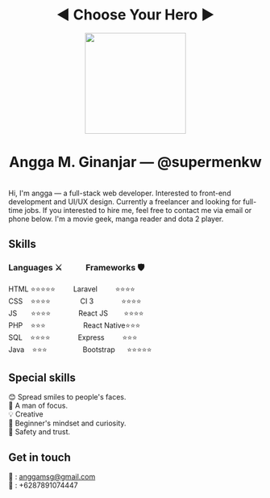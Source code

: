 <h1 align="center">◀️ Choose Your Hero ▶️</h1>
<p align="center">
  <kbd><img src="https://scontent.fcgk7-1.fna.fbcdn.net/v/t1.0-9/67578035_1548983875233127_8339290466793029632_o.jpg?_nc_cat=106&_nc_sid=09cbfe&_nc_eui2=AeEBZ4ueVL-UtnCQxduJpZyX1wRFgk6CdfbXBEWCToJ19hqUx6WK4EqAlLE9kocSTz8SjIm1JemUbTOI64sZ0ITK&_nc_ohc=iN-DAuTby9IAX8AGSPc&_nc_ht=scontent.fcgk7-1.fna&oh=b374433def0a189c8c00bfc1b407f859&oe=5F36DDA8" width="200"/></kbd>
</p>
<h1 align="center"> Angga M. Ginanjar — @supermenkw </h1> <br>
Hi, I'm angga — a full-stack web developer. Interested to front-end development and UI/UX design. Currently a freelancer and looking for full-time jobs. If you interested to hire me, feel free to contact me via email or phone below. I'm a movie geek, manga reader and dota 2 player.

## Skills
### Languages ⚔️&#160;&#160;&#160;&#160;&#160;&#160;&#160;&#160;&#160;&#160;&#160;&#160;Frameworks 🛡️
HTML&#160;⭐⭐⭐⭐⭐&#160;&#160;&#160;&#160;&#160;&#160;&#160;&#160;&#160;Laravel &#160;&#160;&#160;&#160;&#160;&#160;&#160; ⭐⭐⭐⭐<br>
CSS&#160;&#160;&#160;&#160;⭐⭐⭐⭐&#160;&#160;&#160;&#160;&#160;&#160;&#160;&#160;&#160;&#160;&#160;&#160;&#160;&#160;&#160;CI 3&#160;&#160;&#160;&#160;&#160;&#160;&#160;&#160;&#160;&#160;&#160;&#160;&#160; ⭐⭐⭐⭐<br>
JS&#160;&#160;&#160;&#160;&#160;&#160;&#160;⭐⭐⭐⭐ &#160;&#160;&#160;&#160;&#160;&#160;&#160;&#160;&#160;&#160;&#160;&#160;&#160;React JS &#160;&#160;&#160;&#160;&#160;&#160; ⭐⭐⭐⭐<br>
PHP&#160;&#160;&#160;&#160;⭐⭐⭐ &#160;&#160;&#160;&#160;&#160;&#160;&#160;&#160;&#160;&#160;&#160;&#160;&#160;&#160;&#160;&#160;&#160;&#160;React Native⭐⭐⭐<br>
SQL&#160;&#160;&#160;&#160;⭐⭐⭐⭐ &#160;&#160;&#160;&#160;&#160;&#160;&#160;&#160;&#160;&#160;&#160;&#160;&#160;Express &#160;&#160;&#160;&#160;&#160;&#160;&#160; ⭐⭐⭐<br>
Java&#160;&#160;&#160;&#160;⭐⭐⭐ &#160;&#160;&#160;&#160;&#160;&#160;&#160;&#160;&#160;&#160;&#160;&#160;&#160;&#160;&#160;&#160;&#160;Bootstrap &#160;&#160;&#160;&#160;&#160;⭐⭐⭐⭐⭐<br>

## Special skills
😊 Spread smiles to people's faces.<br>
🎯 A man of focus.<br>
💡 Creative <br>
🍏 Beginner's mindset and curiosity.<br>
💖 Safety and trust.<br>

## Get in touch
📧 : anggamsg@gmail.com <br>
📱  : +6287891074447
